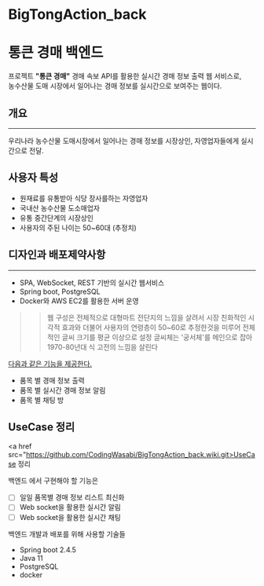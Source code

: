# BigTongAction_back
# 통큰 경매 백엔드 

프로젝트 **"통큰 경매"**
경매 속보 API를 활용한 실시간 경매 정보 출력 웹 서비스로,<br>
농수산물 도매 시장에서 일어나는 경매 정보를 실시간으로 보여주는 웹이다. <br>

## 개요
---
 우리나라 농수산물 도매시장에서 일어나는 경매 정보를 
 시장상인, 자영업자들에게 실시간으로 전달.

## 사용자 특성
- 원재료를 유통받아 식당 장사를하는 자영업자
 - 국내산 농수산물 도소매업자
 - 유통 중간단계의 시장상인
 - 사용자의 주된 나이는 50~60대 (추정치)

## 디자인과 배포제약사항
---
- SPA, WebSocket, REST 기반의 실시간 웹서비스
- Spring boot, PostgreSQL
- Docker와 AWS EC2를 활용한 서버 운영

>> 웹 구성은 전체적으로 대형마트 전단지의 느낌을 살려서
>> 시장 친화적인 시각적 효과와
>> 더불어 사용자의 연령층이 50~60로 추정한것을 미루어
>> 전체적인 글씨 크기를 평균 이상으로 설정
>> 글씨체는 '궁서체'를 메인으로 잡아
>> 1970-80년대 식 고전의 느낌을 살린다

<u>다음과 같은 기능을 제공한다.</u>

  - 품목 별 경매 정보 출력
  - 품목 별 실시간 경매 정보 알림
  - 품목 별 채팅 방

## UseCase 정리
 <a href src="https://github.com/CodingWasabi/BigTongAction_back.wiki.git>UseCase 정리</a>

백엔드 에서 구현해야 할 기능은
- [ ] 일일 품목별 경매 정보 리스트 최신화
- [ ] Web socket을 활용한 실시간 알림
- [ ] Web socket을 활용한 실시간 채팅

백엔드 개발과 배포를 위해 사용할 기술들

  - Spring boot 2.4.5
  - Java 11
  - PostgreSQL
  - docker
